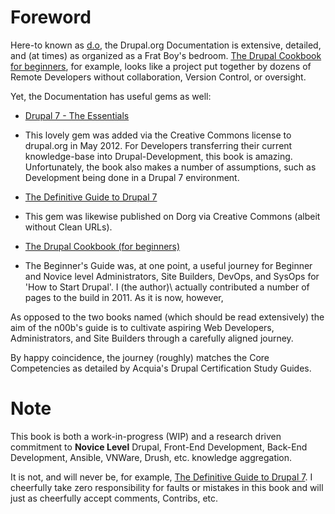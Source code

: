 # Foreword

Here-to known as [d.o](https://www.drupal.org/ "drupal.org"), the Drupal.org Documentation is extensive, detailed, and \(at times\) as organized as a Frat Boy's bedroom. [The Drupal Cookbook for beginners](https://www.drupal.org/documentation/customization/tutorials/beginners-cookbook "The Drupal Cookbook for beginners"), for example, looks like a project put together by dozens of Remote Developers without collaboration, Version Control, or oversight.

Yet, the Documentation has useful gems as well: 
 + [Drupal 7 - The Essentials](https://www.drupal.org/documentation/the-essentials-7 "Drupal 7 Essentials") 
  - This lovely gem was added via the Creative Commons license to drupal.org in May 2012. For Developers transferring their current knowledge-base into Drupal-Development, this book is amazing. Unfortunately, the book also makes a number of assumptions, such as Development being done in a Drupal 7 environment.  
 + [The Definitive Guide to Drupal 7](https://www.drupal.org/node/1849904 "The Definitive Guide to Drupal 7") 
  - This gem was likewise published on Dorg via Creative Commons \(albeit without Clean URLs\).
 + [The Drupal Cookbook (for beginners)](https://www.drupal.org/documentation/customization/tutorials/beginners-cookbook "The Drupal Cookbook (for beginners)")
  - The Beginner's Guide was, at one point, a useful journey for Beginner and Novice level Administrators, Site Builders, DevOps, and SysOps for 'How to Start Drupal'. I \(the author)\ actually contributed a number of pages to the build in 2011. As it is now, however, 

As opposed to the two books named (which should be read extensively) the aim of the n00b's guide is to cultivate aspiring Web Developers, Administrators, and Site Builders through a carefully aligned journey.

By happy coincidence, the journey \(roughly\) matches the Core Competencies as detailed by Acquia's Drupal Certification Study Guides. 

# Note

This book is both a work-in-progress (WIP) and a research driven commitment to **Novice Level** Drupal, Front-End Development, Back-End Development, Ansible, VNWare, Drush, etc. knowledge aggregation. 

It is not, and will never be, for example, [The Definitive Guide to Drupal 7](http://definitivedrupal.org/ "The Definitive Guide to Drupal 7: Configuration, Code, and Community"). I cheerfully take zero responsibility for faults or mistakes in this book and will just as cheerfully accept comments, Contribs, etc.